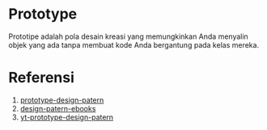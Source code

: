 # Prototype
Prototipe adalah pola desain kreasi yang memungkinkan Anda menyalin objek yang ada tanpa membuat kode Anda bergantung pada kelas mereka.

# Referensi 
1. [prototype-design-patern](https://refactoring.guru/design-patterns/prototype/php/example#example-1)
2. [design-patern-ebooks](https://refactoring.guru/design-patterns/book)
3. [yt-prototype-design-patern](https://www.youtube.com/watch?v=FQtjT5QlFgg&list=PL-CtdCApEFH_yiziXrQeogYOJzCmD8XLM&index=6)